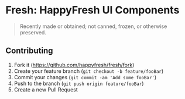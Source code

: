 # Fresh: HappyFresh UI Components
> Recently made or obtained; not canned, frozen, or otherwise preserved.

<!-- [![NPM Version][npm-image]][npm-url]
[![Build Status][travis-image]][travis-url]
[![Downloads Stats][npm-downloads]][npm-url] -->


<!-- ![](header.png) -->

## Contributing

1. Fork it (<https://github.com/happyfresh/fresh/fork>)
2. Create your feature branch (`git checkout -b feature/fooBar`)
3. Commit your changes (`git commit -am 'Add some fooBar'`)
4. Push to the branch (`git push origin feature/fooBar`)
5. Create a new Pull Request
